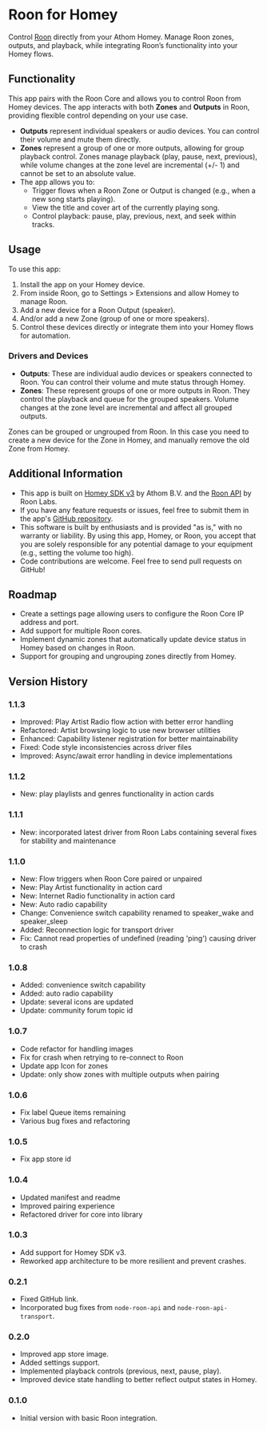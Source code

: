 # Roon for Homey

Control [Roon](https://roonlabs.com/) directly from your Athom Homey. Manage Roon zones, outputs, and playback, while integrating Roon’s functionality into your Homey flows.

## Functionality

This app pairs with the Roon Core and allows you to control Roon from Homey devices. The app interacts with both **Zones** and **Outputs** in Roon, providing flexible control depending on your use case.

- **Outputs** represent individual speakers or audio devices. You can control their volume and mute them directly.
- **Zones** represent a group of one or more outputs, allowing for group playback control. Zones manage playback (play, pause, next, previous), while volume changes at the zone level are incremental (+/- 1) and cannot be set to an absolute value.
- The app allows you to:
  - Trigger flows when a Roon Zone or Output is changed (e.g., when a new song starts playing).
  - View the title and cover art of the currently playing song.
  - Control playback: pause, play, previous, next, and seek within tracks.

## Usage

To use this app:

1. Install the app on your Homey device.
2. From inside Roon, go to Settings > Extensions and allow Homey to manage Roon.
3. Add a new device for a Roon Output (speaker).
4. And/or add a new Zone (group of one or more speakers).
5. Control these devices directly or integrate them into your Homey flows for automation.

### Drivers and Devices

- **Outputs**: These are individual audio devices or speakers connected to Roon. You can control their volume and mute status through Homey.
- **Zones**: These represent groups of one or more outputs in Roon. They control the playback and queue for the grouped speakers. Volume changes at the zone level are incremental and affect all grouped outputs.

Zones can be grouped or ungrouped from Roon. In this case you need to create a new device for the Zone in Homey, and manually remove the old Zone from Homey.

## Additional Information

- This app is built on [Homey SDK v3](https://apps-sdk-v3.developer.homey.app) by Athom B.V. and the [Roon API](https://github.com/RoonLabs/node-roon-api) by Roon Labs.
- If you have any feature requests or issues, feel free to submit them in the app's [GitHub repository](https://github.com/codecarve/roonextension).
- This software is built by enthusiasts and is provided "as is," with no warranty or liability. By using this app, Homey, or Roon, you accept that you are solely responsible for any potential damage to your equipment (e.g., setting the volume too high).
- Code contributions are welcome. Feel free to send pull requests on GitHub!

## Roadmap

- Create a settings page allowing users to configure the Roon Core IP address and port.
- Add support for multiple Roon cores.
- Implement dynamic zones that automatically update device status in Homey based on changes in Roon.
- Support for grouping and ungrouping zones directly from Homey.

## Version History

### 1.1.3

- Improved: Play Artist Radio flow action with better error handling
- Refactored: Artist browsing logic to use new browser utilities
- Enhanced: Capability listener registration for better maintainability
- Fixed: Code style inconsistencies across driver files
- Improved: Async/await error handling in device implementations

### 1.1.2

- New: play playlists and genres functionality in action cards

### 1.1.1

- New: incorporated latest driver from Roon Labs containing several fixes for stability and maintenance

### 1.1.0

- New: Flow triggers when Roon Core paired or unpaired
- New: Play Artist functionality in action card
- New: Internet Radio functionality in action card
- New: Auto radio capability
- Change: Convenience switch capability renamed to speaker_wake and speaker_sleep
- Added: Reconnection logic for transport driver
- Fix: Cannot read properties of undefined (reading 'ping') causing driver to crash

### 1.0.8

- Added: convenience switch capability
- Added: auto radio capability
- Update: several icons are updated
- Update: community forum topic id

### 1.0.7

- Code refactor for handling images
- Fix for crash when retrying to re-connect to Roon
- Update app Icon for zones
- Update: only show zones with multiple outputs when pairing

### 1.0.6

- Fix label Queue items remaining
- Various bug fixes and refactoring

### 1.0.5

- Fix app store id

### 1.0.4

- Updated manifest and readme
- Improved pairing experience
- Refactored driver for core into library

### 1.0.3

- Add support for Homey SDK v3.
- Reworked app architecture to be more resilient and prevent crashes.

### 0.2.1

- Fixed GitHub link.
- Incorporated bug fixes from `node-roon-api` and `node-roon-api-transport`.

### 0.2.0

- Improved app store image.
- Added settings support.
- Implemented playback controls (previous, next, pause, play).
- Improved device state handling to better reflect output states in Homey.

### 0.1.0

- Initial version with basic Roon integration.
